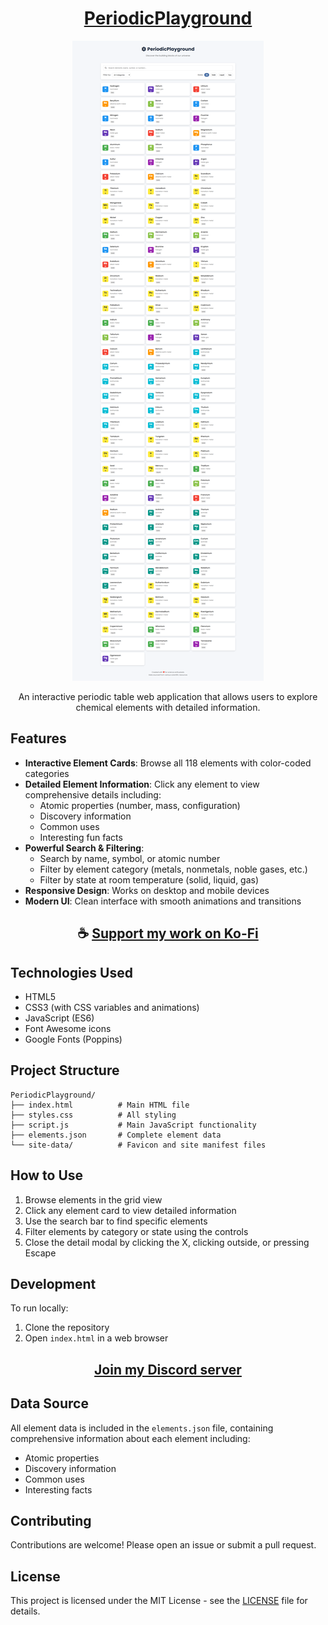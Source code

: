 <div align="center">

# [PeriodicPlayground](https://thatsinewave.github.io/PeriodicPlayground/)

![RegexLab](https://raw.githubusercontent.com/ThatSINEWAVE/PeriodicPlayground/refs/heads/main/.github/SCREENSHOTS/PeriodicPlayground.png)

An interactive periodic table web application that allows users to explore chemical elements with detailed information.

</div>

## Features

- **Interactive Element Cards**: Browse all 118 elements with color-coded categories
- **Detailed Element Information**: Click any element to view comprehensive details including:
  - Atomic properties (number, mass, configuration)
  - Discovery information
  - Common uses
  - Interesting fun facts
- **Powerful Search & Filtering**:
  - Search by name, symbol, or atomic number
  - Filter by element category (metals, nonmetals, noble gases, etc.)
  - Filter by state at room temperature (solid, liquid, gas)
- **Responsive Design**: Works on desktop and mobile devices
- **Modern UI**: Clean interface with smooth animations and transitions

<div align="center">

## ☕ [Support my work on Ko-Fi](https://ko-fi.com/thatsinewave)

</div>

## Technologies Used

- HTML5
- CSS3 (with CSS variables and animations)
- JavaScript (ES6)
- Font Awesome icons
- Google Fonts (Poppins)

## Project Structure

```
PeriodicPlayground/
├── index.html          # Main HTML file
├── styles.css          # All styling
├── script.js           # Main JavaScript functionality
├── elements.json       # Complete element data
└── site-data/          # Favicon and site manifest files
```

## How to Use

1. Browse elements in the grid view
2. Click any element card to view detailed information
3. Use the search bar to find specific elements
4. Filter elements by category or state using the controls
5. Close the detail modal by clicking the X, clicking outside, or pressing Escape

## Development

To run locally:
1. Clone the repository
2. Open `index.html` in a web browser

<div align="center">

## [Join my Discord server](https://discord.gg/2nHHHBWNDw)

</div>

## Data Source

All element data is included in the `elements.json` file, containing comprehensive information about each element including:
- Atomic properties
- Discovery information
- Common uses
- Interesting facts

## Contributing

Contributions are welcome! Please open an issue or submit a pull request.

## License

This project is licensed under the MIT License - see the [LICENSE](LICENSE) file for details.
